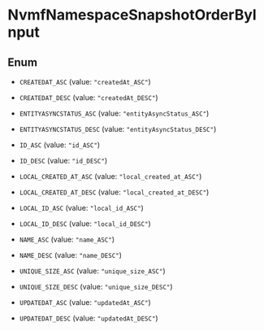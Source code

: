 

# NvmfNamespaceSnapshotOrderByInput

## Enum


* `CREATEDAT_ASC` (value: `"createdAt_ASC"`)

* `CREATEDAT_DESC` (value: `"createdAt_DESC"`)

* `ENTITYASYNCSTATUS_ASC` (value: `"entityAsyncStatus_ASC"`)

* `ENTITYASYNCSTATUS_DESC` (value: `"entityAsyncStatus_DESC"`)

* `ID_ASC` (value: `"id_ASC"`)

* `ID_DESC` (value: `"id_DESC"`)

* `LOCAL_CREATED_AT_ASC` (value: `"local_created_at_ASC"`)

* `LOCAL_CREATED_AT_DESC` (value: `"local_created_at_DESC"`)

* `LOCAL_ID_ASC` (value: `"local_id_ASC"`)

* `LOCAL_ID_DESC` (value: `"local_id_DESC"`)

* `NAME_ASC` (value: `"name_ASC"`)

* `NAME_DESC` (value: `"name_DESC"`)

* `UNIQUE_SIZE_ASC` (value: `"unique_size_ASC"`)

* `UNIQUE_SIZE_DESC` (value: `"unique_size_DESC"`)

* `UPDATEDAT_ASC` (value: `"updatedAt_ASC"`)

* `UPDATEDAT_DESC` (value: `"updatedAt_DESC"`)



